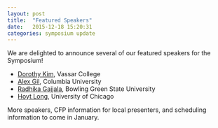 ```yaml
---
layout: post
title:  "Featured Speakers"
date:   2015-12-18 15:20:31
categories: symposium update
---
```

We are delighted to announce several of our featured speakers for the Symposium!

- [Dorothy Kim](https://twitter.com/dorothyk98), Vassar College
- [Alex Gil](http://elotroalex.webfactional.com/), Columbia University
- [Radhika Gajjala](http://www.radhikagajjala.org/), Bowling Green State University 
- [Hoyt Long](https://ealc.uchicago.edu/faculty/long), University of Chicago

More speakers, CFP information for local presenters, and scheduling information to come in January.
